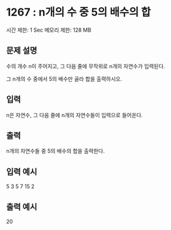 # 1267 : n개의 수 중 5의 배수의 합

시간 제한: 1 Sec 메모리 제한: 128 MB

## 문제 설명

수의 개수 n이 주어지고, 그 다음 줄에 무작위로 n개의 자연수가 입력된다.

그 n개의 수 중에서 5의 배수만 골라 합을 출력하시오.

## 입력

n은 자연수, 그 다음 줄에 n개의 자연수들이 입력으로 들어온다.

## 출력

n개의 자연수들 중 5의 배수의 합을 출력한다.

## 입력 예시

5
3 5 7 15 2

## 출력 예시

20
